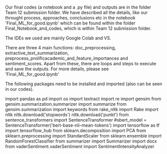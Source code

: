 Our final codes (a notebook and a .py file) and outputs are in the folder Team 12 submission folder. 
We have described all the details, like our throught process, approaches, conclusions etc in the notebook 'Final_ML_for_good.ipynb' which can be found within the folder Final_Notebook_and_codes, which is within Team 12 submission folder. 

The IDEs we used are mainly Google Colab and VS.

There are three 4 main functions: doc_preprocessing, extractive_text_summarization, preprocess_prolificacademic_and_feature_importances and sentiment_scores. Apart from these, there are loops and steps to execute and save the outputs. For more details, please see 'Final_ML_for_good.ipynb'

The following packages need to be installed and imported (also can be seen in our codes).

import pandas as pd
import os
import textract
import re
import gensim
from gensim.summarization.summarizer import summarize
from gensim.summarization import keywords
from rake_nltk import Rake
import nltk
nltk.download('stopwords')
nltk.download('punkt')
from sentence_transformers import SentenceTransformer
#sbert_model = SentenceTransformer('bert-base-nli-mean-tokens')
import tensorflow as tf
import tensorflow_hub
from sklearn.decomposition import PCA
from sklearn.preprocessing import StandardScaler
from sklearn.ensemble import RandomForestClassifier
from summarizer import Summarizer
import docx
from vaderSentiment.vaderSentiment import SentimentIntensityAnalyzer
